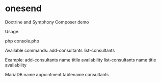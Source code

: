 # onesend
Doctrine and Symphony Composer demo

Usage:

php console.php 

Available commands:
add-consultants
list-consultants

Example:
add-consultants name titlle availability
list-consultants name title availability

MariaDB name appointment
tablename consultants
